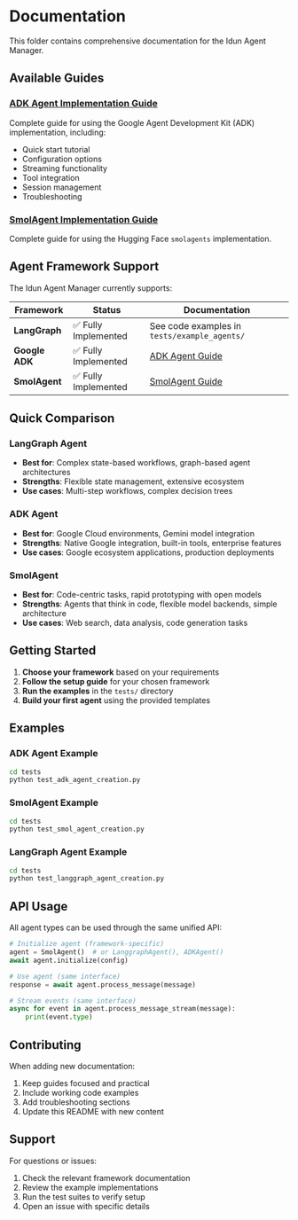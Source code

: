 # Documentation

This folder contains comprehensive documentation for the Idun Agent Manager.

## Available Guides

### [ADK Agent Implementation Guide](./adk_agent_guide.md)
Complete guide for using the Google Agent Development Kit (ADK) implementation, including:
- Quick start tutorial
- Configuration options
- Streaming functionality
- Tool integration
- Session management
- Troubleshooting

### [SmolAgent Implementation Guide](./smol_agent_guide.md)
Complete guide for using the Hugging Face `smolagents` implementation.

## Agent Framework Support

The Idun Agent Manager currently supports:

| Framework | Status | Documentation |
|-----------|--------|---------------|
| **LangGraph** | ✅ Fully Implemented | See code examples in `tests/example_agents/` |
| **Google ADK** | ✅ Fully Implemented | [ADK Agent Guide](./adk_agent_guide.md) |
| **SmolAgent** | ✅ Fully Implemented | [SmolAgent Guide](./smol_agent_guide.md) |

## Quick Comparison

### LangGraph Agent
- **Best for**: Complex state-based workflows, graph-based agent architectures
- **Strengths**: Flexible state management, extensive ecosystem
- **Use cases**: Multi-step workflows, complex decision trees

### ADK Agent  
- **Best for**: Google Cloud environments, Gemini model integration
- **Strengths**: Native Google integration, built-in tools, enterprise features
- **Use cases**: Google ecosystem applications, production deployments

### SmolAgent
- **Best for**: Code-centric tasks, rapid prototyping with open models
- **Strengths**: Agents that think in code, flexible model backends, simple architecture
- **Use cases**: Web search, data analysis, code generation tasks

## Getting Started

1. **Choose your framework** based on your requirements
2. **Follow the setup guide** for your chosen framework
3. **Run the examples** in the `tests/` directory
4. **Build your first agent** using the provided templates

## Examples

### ADK Agent Example
```bash
cd tests
python test_adk_agent_creation.py
```

### SmolAgent Example
```bash
cd tests
python test_smol_agent_creation.py
```

### LangGraph Agent Example
```bash
cd tests
python test_langgraph_agent_creation.py
```

## API Usage

All agent types can be used through the same unified API:

```python
# Initialize agent (framework-specific)
agent = SmolAgent()  # or LanggraphAgent(), ADKAgent()
await agent.initialize(config)

# Use agent (same interface)
response = await agent.process_message(message)

# Stream events (same interface)
async for event in agent.process_message_stream(message):
    print(event.type)
```

## Contributing

When adding new documentation:

1. Keep guides focused and practical
2. Include working code examples
3. Add troubleshooting sections
4. Update this README with new content

## Support

For questions or issues:
1. Check the relevant framework documentation
2. Review the example implementations
3. Run the test suites to verify setup
4. Open an issue with specific details 